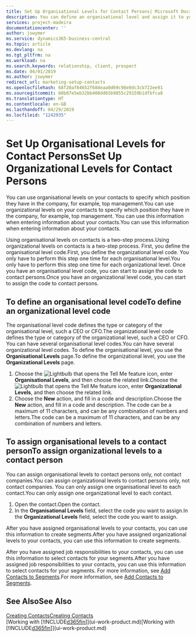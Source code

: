 ```yaml
---
title: Set Up Organisational Levels for Contact Persons| Microsoft Docs
description: You can define an organisational level and assign it to your contact to indicate the position they have in their company, for example, top management.
services: project-madeira
documentationcenter: ''
author: jswymer
ms.service: dynamics365-business-central
ms.topic: article
ms.devlang: na
ms.tgt_pltfrm: na
ms.workload: na
ms.search.keywords: relationship, client, prospect
ms.date: 04/01/2019
ms.author: jswymer
redirect_url: marketing-setup-contacts
ms.openlocfilehash: 68f20af84652f684eaa0d69c98e0dc3cb722ee91
ms.sourcegitcommit: 60b87e5eb32bb408dd65b9855c29159b1dfbfca8
ms.translationtype: HT
ms.contentlocale: en-GB
ms.lasthandoff: 04/29/2019
ms.locfileid: "1242935"
---
```

# <a name="set-up-organizational-levels-for-contact-persons"></a><span data-ttu-id="fb4b6-103">Set Up Organisational Levels for Contact Persons</span><span class="sxs-lookup"><span data-stu-id="fb4b6-103">Set Up Organizational Levels for Contact Persons</span></span>
<span data-ttu-id="fb4b6-104">You can use organisational levels on your contacts to specify which position they have in the company, for example, top management.</span><span class="sxs-lookup"><span data-stu-id="fb4b6-104">You can use organizational levels on your contacts to specify which position they have in the company, for example, top management.</span></span> <span data-ttu-id="fb4b6-105">You can use this information when entering information about your contacts.</span><span class="sxs-lookup"><span data-stu-id="fb4b6-105">You can use this information when entering information about your contacts.</span></span>

<span data-ttu-id="fb4b6-106">Using organisational levels on contacts is a two-step process.</span><span class="sxs-lookup"><span data-stu-id="fb4b6-106">Using organizational levels on contacts is a two-step process.</span></span> <span data-ttu-id="fb4b6-107">First, you define the organisational level code.</span><span class="sxs-lookup"><span data-stu-id="fb4b6-107">First, you define the organizational level code.</span></span> <span data-ttu-id="fb4b6-108">You only have to perform this step one time for each organisational level.</span><span class="sxs-lookup"><span data-stu-id="fb4b6-108">You only have to perform this step one time for each organizational level.</span></span> <span data-ttu-id="fb4b6-109">Once you have an organisational level code, you can start to assign the code to contact persons.</span><span class="sxs-lookup"><span data-stu-id="fb4b6-109">Once you have an organizational level code, you can start to assign the code to contact persons.</span></span>

## <a name="to-define-an-organizational-level-code"></a><span data-ttu-id="fb4b6-110">To define an organisational level code</span><span class="sxs-lookup"><span data-stu-id="fb4b6-110">To define an organizational level code</span></span>
<span data-ttu-id="fb4b6-111">The organisational level code defines the type or category of the organisational level, such a CEO  or CFO.</span><span class="sxs-lookup"><span data-stu-id="fb4b6-111">The organizational level code defines the type or category of the organizational level, such a CEO  or CFO.</span></span> <span data-ttu-id="fb4b6-112">You can have several organisational level codes.</span><span class="sxs-lookup"><span data-stu-id="fb4b6-112">You can have several organizational level codes.</span></span> <span data-ttu-id="fb4b6-113">To define the organisational level, you use the **Organisational Levels** page.</span><span class="sxs-lookup"><span data-stu-id="fb4b6-113">To define the organizational level, you use the **Organizational Levels** page.</span></span>

1. <span data-ttu-id="fb4b6-114">Choose the ![Lightbulb that opens the Tell Me feature](media/ui-search/search_small.png "Tell me what you want to do") icon, enter **Organisational Levels**, and then choose the related link.</span><span class="sxs-lookup"><span data-stu-id="fb4b6-114">Choose the ![Lightbulb that opens the Tell Me feature](media/ui-search/search_small.png "Tell me what you want to do") icon, enter **Organizational Levels**, and then choose the related link.</span></span>
2. <span data-ttu-id="fb4b6-115">Choose the **New** action, and fill in a code and description.</span><span class="sxs-lookup"><span data-stu-id="fb4b6-115">Choose the **New** action, and fill in a code and description.</span></span> <span data-ttu-id="fb4b6-116">The code can be a maximum of 11 characters, and can be any combination of numbers and letters.</span><span class="sxs-lookup"><span data-stu-id="fb4b6-116">The code can be a maximum of 11 characters, and can be any combination of numbers and letters.</span></span>

## <a name="to-assign-organizational-levels-to-a-contact-person"></a><span data-ttu-id="fb4b6-117">To assign organisational levels to a contact person</span><span class="sxs-lookup"><span data-stu-id="fb4b6-117">To assign organizational levels to a contact person</span></span>
<span data-ttu-id="fb4b6-118">You can assign organisational levels to contact persons only, not contact companies.</span><span class="sxs-lookup"><span data-stu-id="fb4b6-118">You can assign organizational levels to contact persons only, not contact companies.</span></span> <span data-ttu-id="fb4b6-119">You can only assign one organisational level to each contact.</span><span class="sxs-lookup"><span data-stu-id="fb4b6-119">You can only assign one organizational level to each contact.</span></span>

1. <span data-ttu-id="fb4b6-120">Open the contact.</span><span class="sxs-lookup"><span data-stu-id="fb4b6-120">Open the contact.</span></span>
2. <span data-ttu-id="fb4b6-121">In the **Organisational Levels** field, select the code you want to assign.</span><span class="sxs-lookup"><span data-stu-id="fb4b6-121">In the **Organizational Levels** field, select the code you want to assign.</span></span>

<span data-ttu-id="fb4b6-122">After you have assigned organisational levels to your contacts, you can use this information to create segments.</span><span class="sxs-lookup"><span data-stu-id="fb4b6-122">After you have assigned organizational levels to your contacts, you can use this information to create segments.</span></span>

<span data-ttu-id="fb4b6-123">After you have assigned job responsibilities to your contacts, you can use this information to select contacts for your segments.</span><span class="sxs-lookup"><span data-stu-id="fb4b6-123">After you have assigned job responsibilities to your contacts, you can use this information to select contacts for your segments.</span></span> <span data-ttu-id="fb4b6-124">For more information, see [Add Contacts to Segments](marketing-add-contact-segment.md).</span><span class="sxs-lookup"><span data-stu-id="fb4b6-124">For more information, see [Add Contacts to Segments](marketing-add-contact-segment.md).</span></span>

## <a name="see-also"></a><span data-ttu-id="fb4b6-125">See Also</span><span class="sxs-lookup"><span data-stu-id="fb4b6-125">See Also</span></span>
[<span data-ttu-id="fb4b6-126">Creating Contacts</span><span class="sxs-lookup"><span data-stu-id="fb4b6-126">Creating Contacts</span></span>](marketing-create-contact-companies.md)  
<span data-ttu-id="fb4b6-127">[Working with [!INCLUDE[d365fin](includes/d365fin_md.md)]](ui-work-product.md)</span><span class="sxs-lookup"><span data-stu-id="fb4b6-127">[Working with [!INCLUDE[d365fin](includes/d365fin_md.md)]](ui-work-product.md)</span></span>  
